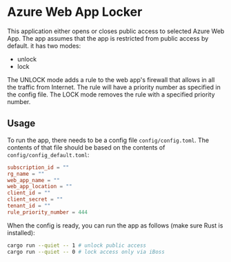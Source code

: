 # Azure Web App Locker

This application either opens or closes public access to selected Azure Web App.
The app assumes that the app is restricted from public access by default. it has 
two modes:

- unlock
- lock

The UNLOCK mode adds a rule to the web app's firewall that allows in all the traffic from
Internet. The rule will have a priority number as specified in the config file.
The LOCK mode removes the rule with a specified priority number.

## Usage

To run the app, there needs to be a config file `config/config.toml`.
The contents of that file should be based on the contents of `config/config_default.toml`:

```toml
subscription_id = ""
rg_name = ""
web_app_name = ""
web_app_location = ""
client_id = ""
client_secret = ""
tenant_id = ""
rule_priority_number = 444
```

When the config is ready, you can run the app as follows (make sure Rust is installed):

```sh
cargo run --quiet -- 1 # unlock public access
cargo run --quiet -- 0 # lock access only via iBoss
```
